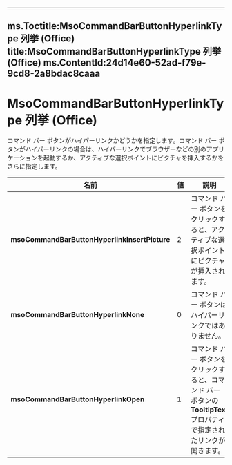 

---
ms.Toctitle:MsoCommandBarButtonHyperlinkType 列挙 (Office)
title:MsoCommandBarButtonHyperlinkType 列挙 (Office)
ms.ContentId:24d14e60-52ad-f79e-9cd8-2a8bdac8caaa
---
# MsoCommandBarButtonHyperlinkType 列挙 (Office)




コマンド バー ボタンがハイパーリンクかどうかを指定します。コマンド バー ボタンがハイパーリンクの場合は、ハイパーリンクでブラウザーなどの別のアプリケーションを起動するか、アクティブな選択ポイントにピクチャを挿入するかをさらに指定します。

|**名前**|**値**|**説明**|
|---|---|---|
|**msoCommandBarButtonHyperlinkInsertPicture**|2|コマンド バー ボタンをクリックすると、アクティブな選択ポイントにピクチャが挿入されます。|
|**msoCommandBarButtonHyperlinkNone**|0|コマンド バー ボタンはハイパーリンクではありません。|
|**msoCommandBarButtonHyperlinkOpen**|1|コマンド バー ボタンをクリックすると、コマンド バー ボタンの **TooltipText** プロパティで指定されたリンクが開きます。|




